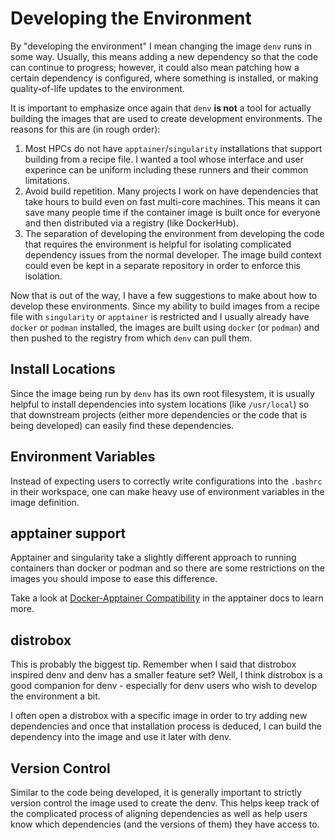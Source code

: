 # Developing the Environment
By "developing the environment" I mean changing the image `denv` runs
in some way. Usually, this means adding a new dependency so that the
code can continue to progress; however, it could also mean patching
how a certain dependency is configured, where something is installed,
or making quality-of-life updates to the environment.

It is important to emphasize once again that `denv`
**is not** a tool for actually building the images that
are used to create development environments. The reasons
for this are (in rough order):

1. Most HPCs do not have `apptainer`/`singularity` installations
   that support building from a recipe file. I wanted a tool whose
   interface and user experince can be uniform including these runners
   and their common limitations.
2. Avoid build repetition. Many projects I work on have dependencies
   that take hours to build even on fast multi-core machines. This means
   it can save many people time if the container image is built once for
   everyone and then distributed via a registry (like DockerHub).
3. The separation of developing the environment from developing the code
   that requires the environment is helpful for isolating complicated
   dependency issues from the normal developer. The image build context
   could even be kept in a separate repository in order to enforce this
   isolation.

Now that is out of the way, I have a few suggestions to make about
how to develop these environments. Since my ability to build images
from a recipe file with `singularity` or `apptainer` is restricted
and I usually already have `docker` or `podman` installed, the images
are built using `docker` (or `podman`) and then pushed to the registry
from which `denv` can pull them.

## Install Locations
Since the image being run by `denv` has its own root filesystem,
it is usually helpful to install dependencies into system locations
(like `/usr/local`) so that downstream projects (either more dependencies
or the code that is being developed) can easily find these dependencies.

## Environment Variables
Instead of expecting users to correctly write configurations into
the `.bashrc` in their workspace, one can make heavy use of environment
variables in the image definition.

## apptainer support
Apptainer and singularity take a slightly different approach to
running containers than docker or podman and so there are some
restrictions on the images you should impose to ease this difference.

Take a look at [Docker-Apptainer Compatibility](https://apptainer.org/docs/user/main/docker_and_oci.html#best-practices-for-docker-apptainer-compatibility) in the apptainer docs to learn
more.

## distrobox
This is probably the biggest tip. Remember when I said that distrobox
inspired denv and denv has a smaller feature set? Well, I think distrobox
is a good companion for denv - especially for denv users who wish to
develop the environment a bit.

I often open a distrobox with a specific image in order to try adding
new dependencies and once that installation process is deduced, I can
build the dependency into the image and use it later with denv.

## Version Control
Similar to the code being developed, it is generally important to
strictly version control the image used to create the denv. This helps
keep track of the complicated process of aligning dependencies as well
as help users know which dependencies (and the versions of them) they
have access to.
